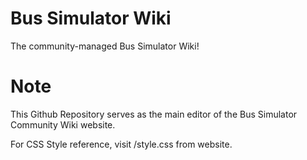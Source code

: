 # Bus Simulator Wiki
The community-managed Bus Simulator Wiki!

# Note
This Github Repository serves as the main editor of the Bus Simulator Community Wiki website.

For CSS Style reference, visit /style.css from website.
